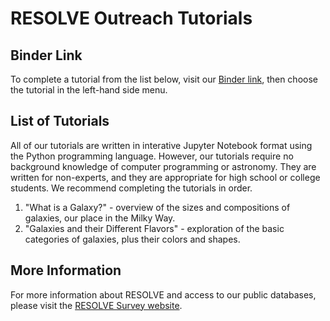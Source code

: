 # RESOLVE Outreach Tutorials

## Binder Link
To complete a tutorial from the list below, visit our [Binder link](https://mybinder.org/v2/gh/resolvesurvey/outreach/HEAD), then choose the tutorial in the left-hand side menu.

## List of Tutorials
All of our tutorials are written in interative Jupyter Notebook format using the Python programming language. However, our tutorials require no background knowledge of computer programming or astronomy. They are written for non-experts, and they are appropriate for high school or college students. We recommend completing the tutorials in order.

 1. "What is a Galaxy?" - overview of the sizes and compositions of galaxies, our place in the Milky Way.
 2. "Galaxies and their Different Flavors" - exploration of the basic categories of galaxies, plus their colors and shapes.

## More Information
For more information about RESOLVE and access to our public databases, please visit the [RESOLVE Survey website](https://resolve.astro.unc.edu/).
